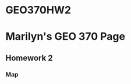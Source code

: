 # GEO370HW2
<!DOCTYPE html>
<html lang="en">
<head>
    <meta charset="UTF-8">
    <meta name="viewport" content="width=device-width, initial-scale=1.0">
    <title>Home
  </title>
</head>
<body>
    <H1>Marilyn's GEO 370 Page </H1>
   <h2>Homework 2</h2>
   <H3>Map</H3>
   <img src="./pngs/homework2new.png" alt="">  
</body>
</html>
